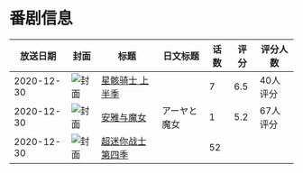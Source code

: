 # 番剧信息

|放送日期|封面|标题|日文标题|话数|评分|评分人数|
|---|---|---|---|---|---|---|
|2020-12-30|![封面](https://lain.bgm.tv/pic/cover/c/4d/a3/286349_Wdv73.jpg)|[星骸骑士 上半季](https://bangumi.tv/subject/286349)||7|6.5|40人评分|
|2020-12-30|![封面](https://lain.bgm.tv/pic/cover/c/d4/8a/307924_D0uz0.jpg)|[安雅与魔女](https://bangumi.tv/subject/307924)|アーヤと魔女|1|5.2|67人评分|
|2020-12-30|![封面](https://lain.bgm.tv/pic/cover/c/cf/57/478643_yygYR.jpg)|[超迷你战士 第四季](https://bangumi.tv/subject/478643)||52|||
